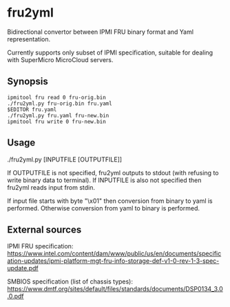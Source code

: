 fru2yml
=======

Bidirectional convertor between IPMI FRU binary format and Yaml representation.

Currently supports only subset of IPMI specification, suitable for dealing with SuperMicro MicroCloud servers.

Synopsis
--------

```
ipmitool fru read 0 fru-orig.bin
./fru2yml.py fru-orig.bin fru.yaml
$EDITOR fru.yaml
./fru2yml.py fru.yaml fru-new.bin
ipmitool fru write 0 fru-new.bin
```


Usage
-----

  ./fru2yml.py [INPUTFILE [OUTPUTFILE]]

If OUTPUTFILE is not specified, fru2yml outputs to stdout (with refusing to write binary data to terminal).
If INPUTFILE is also not specified then fru2yml reads input from stdin.

If input file starts with byte "\x01" then conversion from binary to yaml is performed. Otherwise conversion from yaml to binary is performed.

External sources
----------------

IPMI FRU specification:
https://www.intel.com/content/dam/www/public/us/en/documents/specification-updates/ipmi-platform-mgt-fru-info-storage-def-v1-0-rev-1-3-spec-update.pdf

SMBIOS specification (list of chassis types): https://www.dmtf.org/sites/default/files/standards/documents/DSP0134_3.0.0.pdf

